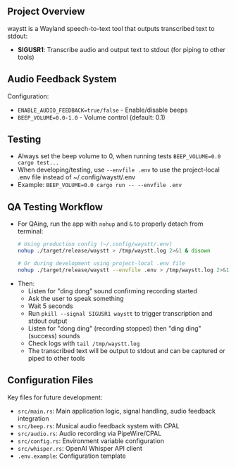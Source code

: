 ## Project Overview

waystt is a Wayland speech-to-text tool that outputs transcribed text to stdout:
- **SIGUSR1**: Transcribe audio and output text to stdout (for piping to other tools)

## Audio Feedback System

Configuration:
- `ENABLE_AUDIO_FEEDBACK=true/false` - Enable/disable beeps
- `BEEP_VOLUME=0.0-1.0` - Volume control (default: 0.1)

## Testing
- Always set the beep volume to 0, when running tests `BEEP_VOLUME=0.0 cargo test...`
- When developing/testing, use `--envfile .env` to use the project-local .env file instead of ~/.config/waystt/.env
- Example: `BEEP_VOLUME=0.0 cargo run -- --envfile .env`

## QA Testing Workflow

- For QAing, run the app with `nohup` and `&` to properly detach from terminal:
  ```bash
  # Using production config (~/.config/waystt/.env)
  nohup ./target/release/waystt > /tmp/waystt.log 2>&1 & disown
  
  # Or during development using project-local .env file
  nohup ./target/release/waystt --envfile .env > /tmp/waystt.log 2>&1 & disown
  ```
- Then:
  - Listen for "ding dong" sound confirming recording started
  - Ask the user to speak something
  - Wait 5 seconds
  - Run `pkill --signal SIGUSR1 waystt` to trigger transcription and stdout output
  - Listen for "dong ding" (recording stopped) then "ding ding" (success) sounds
  - Check logs with `tail /tmp/waystt.log`
  - The transcribed text will be output to stdout and can be captured or piped to other tools

## Configuration Files

Key files for future development:
- `src/main.rs`: Main application logic, signal handling, audio feedback integration
- `src/beep.rs`: Musical audio feedback system with CPAL
- `src/audio.rs`: Audio recording via PipeWire/CPAL
- `src/config.rs`: Environment variable configuration
- `src/whisper.rs`: OpenAI Whisper API client
- `.env.example`: Configuration template